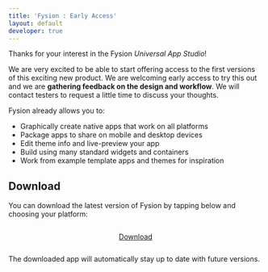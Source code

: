 ```yaml
---
title: 'Fysion : Early Access'
layout: default
developer: true
---
```


Thanks for your interest in the Fysion *Universal App Studio*!

We are very excited to be able to start offering access to the first versions of this exciting new product.
We are welcoming early access to try this out and we are **gathering feedback on the design and workflow**.
We will contact testers to request a little time to discuss your thoughts.

Fysion already allows you to:

* Graphically create native apps that work on all platforms
* Package apps to share on mobile and desktop devices
* Edit theme info and live-preview your app
* Build using many standard widgets and containers
* Work from example template apps and themes for inspiration

## Download

You can download the latest version of Fysion by tapping below and choosing your platform:

<p style="text-align: center; padding: 10pt;">
  <a href="https://fysion.app/download" class="button">Download</a>
</p>

The downloaded app will automatically stay up to date with future versions.

